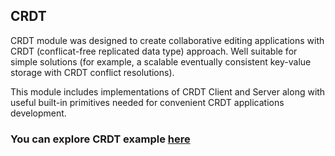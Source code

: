 ## CRDT

CRDT module was designed to create collaborative editing applications with CRDT (conflicat-free replicated data type) 
approach. Well suitable for simple solutions (for example, a scalable eventually consistent key-value storage 
with CRDT conflict resolutions).

This module includes implementations of CRDT Client and Server along with useful built-in primitives needed for convenient 
CRDT applications development.

### You can explore CRDT example [here](https://github.com/softindex/datakernel/blob/master/examples/crdt)

